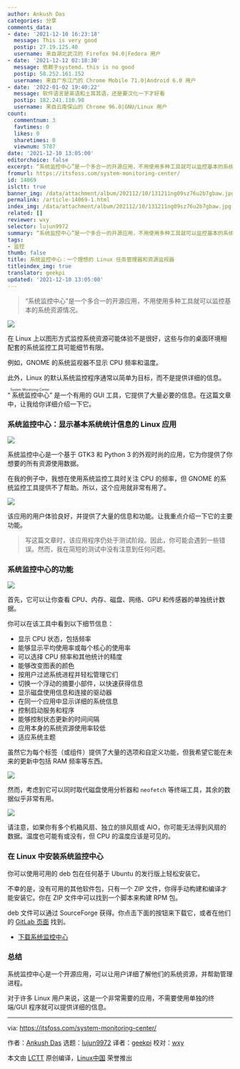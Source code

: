 ```yaml
---
author: Ankush Das
categories: 分享
comments_data:
- date: '2021-12-10 16:23:18'
  message: This is very good
  postip: 27.19.125.40
  username: 来自湖北武汉的 Firefox 94.0|Fedora 用户
- date: '2021-12-12 02:18:30'
  message: 依赖于systemd，this is no good
  postip: 58.252.161.152
  username: 来自广东江门的 Chrome Mobile 71.0|Android 6.0 用户
- date: '2022-01-02 19:40:22'
  message: 软件语言是英语和土耳其语，还是要汉化一下才好看
  postip: 182.241.110.98
  username: 来自云南保山的 Chrome 96.0|GNU/Linux 用户
count:
  commentnum: 3
  favtimes: 0
  likes: 0
  sharetimes: 0
  viewnum: 5787
date: '2021-12-10 13:05:00'
editorchoice: false
excerpt: “系统监控中心”是一个多合一的开源应用，不用使用多种工具就可以监控基本的系统资源情况。
fromurl: https://itsfoss.com/system-monitoring-center/
id: 14069
islctt: true
banner_img: /data/attachment/album/202112/10/131211ng09sz76u2b7gbaw.jpg
permalink: /article-14069-1.html
index_img: /data/attachment/album/202112/10/131211ng09sz76u2b7gbaw.jpg.thumb.jpg
related: []
reviewer: wxy
selector: lujun9972
summary: “系统监控中心”是一个多合一的开源应用，不用使用多种工具就可以监控基本的系统资源情况。
tags:
- 监控
thumb: false
title: 系统监控中心：一个理想的 Linux 任务管理器和资源监视器
titleindex_img: true
translator: geekpi
updated: '2021-12-10 13:05:00'
---
```



> 
> “系统监控中心”是一个多合一的开源应用，不用使用多种工具就可以监控基本的系统资源情况。
> 
> 
> 


![](/data/attachment/album/202112/10/131211ng09sz76u2b7gbaw.jpg)


在 Linux 上以图形方式监控系统资源可能体验不是很好，这些与你的桌面环境相配套的系统监控工具可能细节有限。


例如，GNOME 的系统监视器不显示 CPU 频率和温度。


此外，Linux 的默认系统监控程序通常以简单为目标，而不是提供详细的信息。


“<ruby> 系统监控中心 <rt>  System Monitoring Center </rt></ruby>” 是一个有用的 GUI 工具，它提供了大量必要的信息。在这篇文章中，让我给你详细介绍一下它。


### 系统监控中心：显示基本系统统计信息的 Linux 应用


![](/data/attachment/album/202112/10/130511vfll2v5lmlxo555b.png)


系统监控中心是一个基于 GTK3 和 Python 3 的外观时尚的应用，它为你提供了你想要的所有资源使用数据。


在我的例子中，我想在使用系统监控工具时关注 CPU 的频率，但 GNOME 的系统监控工具提供不了帮助。所以，这个应用就非常有用了。


![](/data/attachment/album/202112/10/130511n2ov5gvx2r04kzuv.png)


该应用的用户体验良好，并提供了大量的信息和功能。让我重点介绍一下它的主要功能。



> 
> 写这篇文章时，该应用程序仍处于测试阶段。因此，你可能会遇到一些错误。然而，我在简短的测试中没有注意到任何问题。
> 
> 
> 


### 系统监控中心的功能


![](/data/attachment/album/202112/10/130512o8nrr11i8hrjjqyr.png)


首先，它可以让你查看 CPU、内存、磁盘、网络、GPU 和传感器的单独统计数据。


你可以在该工具中看到以下细节信息：


* 显示 CPU 状态，包括频率
* 能够显示平均使用率或每个核心的使用率
* 可以选择 CPU 频率和其他统计的精度
* 能够改变图表的颜色
* 按用户过滤系统进程并轻松管理它们
* 切换一个浮动的摘要小部件，以快速获得信息
* 显示磁盘使用信息和连接的驱动器
* 在同一个应用中显示详细的系统信息
* 控制启动服务和程序
* 能够控制状态更新的时间间隔
* 应用本身的系统资源使用率较低
* 适应系统主题


虽然它为每个标签（或组件）提供了大量的选项和自定义功能，但我希望它能在未来的更新中包括 RAM 频率等东西。


![](/data/attachment/album/202112/10/130512tdrxkgvvhghtdr8l.png)


然而，考虑到它可以同时取代磁盘使用分析器和 `neofetch` 等终端工具，其余的数据似乎非常有用。


![](/data/attachment/album/202112/10/130512locqks6lrky7117c.png)


请注意，如果你有多个机箱风扇、独立的排风扇或 AIO，你可能无法得到风扇的数据。温度也可能有或没有，但 CPU 的温度应该是可见的。


### 在 Linux 中安装系统监控中心


你可以使用可用的 deb 包在任何基于 Ubuntu 的发行版上轻松安装它。


不幸的是，没有可用的其他软件包，只有一个 ZIP 文件，你得手动构建和编译才能安装它。你在 ZIP 文件中可以找到一个脚本来构建 RPM 包。


deb 文件可以通过 SourceForge 获得。你点击下面的按钮来下载它，或者在他们的 [GitLab 页面](https://kod.pardus.org.tr/Hakan/system-monitoring-center) 找到。


* [下载系统监控中心](https://sourceforge.net/projects/system-monitoring-center/files/latest/download)


### 总结


系统监控中心是一个开源应用，可以让用户详细了解他们的系统资源，并帮助管理进程。


对于许多 Linux 用户来说，这是一个非常需要的应用，不需要使用单独的终端/GUI 程序就可以提供详细的信息。




---


via: <https://itsfoss.com/system-monitoring-center/>


作者：[Ankush Das](https://itsfoss.com/author/ankush/) 选题：[lujun9972](https://github.com/lujun9972) 译者：[geekpi](https://github.com/geekpi) 校对：[wxy](https://github.com/wxy)


本文由 [LCTT](https://github.com/LCTT/TranslateProject) 原创编译，[Linux中国](https://linux.cn/) 荣誉推出